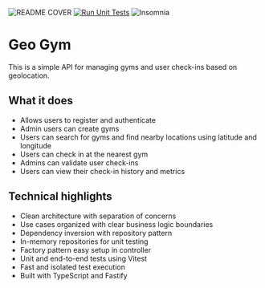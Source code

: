 ![README COVER](https://raw.githubusercontent.com/Casmei/gympass-study/refs/heads/main/img/Cover.jpg?token=GHSAT0AAAAAADACLJ2FHX77B24ABP4LIRZ62D32TUA)
[![Run Unit Tests](https://github.com/Casmei/gympass-study/actions/workflows/run-unit-tests.yml/badge.svg)](https://github.com/Casmei/gympass-study/actions/workflows/run-unit-tests.yml)
![Insomnia](https://img.shields.io/badge/Insomnia-black?logo=insomnia&logoColor=5849BE)
# Geo Gym
This is a simple API for managing gyms and user check-ins based on geolocation.

## What it does
- Allows users to register and authenticate
- Admin users can create gyms
- Users can search for gyms and find nearby locations using latitude and longitude
- Users can check in at the nearest gym
- Admins can validate user check-ins
- Users can view their check-in history and metrics

## Technical highlights
- Clean architecture with separation of concerns
- Use cases organized with clear business logic boundaries
- Dependency inversion with repository pattern
- In-memory repositories for unit testing
- Factory pattern easy setup in controller
- Unit and end-to-end tests using Vitest
- Fast and isolated test execution
- Built with TypeScript and Fastify

